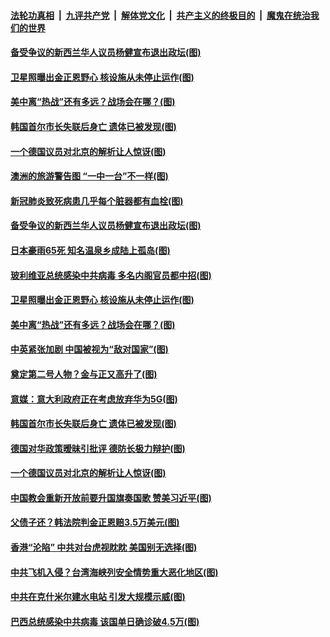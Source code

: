 

####  [法轮功真相](../../../../basic/blob/master/README.md?t=07110802) &nbsp;|&nbsp; [九评共产党](../../../../9ping.md/blob/master/README.md?t=07110802) &nbsp;|&nbsp; [解体党文化](../../../../jtdwh.md/blob/master/README.md?t=07110802)  &nbsp;|&nbsp; [共产主义的终极目的](../../../../gczydzjmd.md/blob/master/README.md?t=07110802) &nbsp;|&nbsp; [魔鬼在统治我们的世界](../../../../mgztzwmdsj.md/blob/master/README.md?t=07110802) 

#### [备受争议的新西兰华人议员杨健宣布退出政坛(图)](../pages/p9/939271.md?t=07110802) 


#### [卫星照曝出金正恩野心 核设施从未停止运作(图)](../pages/p9/939154.md?t=07110802) 

#### [美中离“热战”还有多远？战场会在哪？(图)](../pages/p9/939226.md?t=07110802) 

#### [韩国首尔市长失联后身亡 遗体已被发现(图)](../pages/p9/939157.md?t=07110802) 

#### [一个德国议员对北京的解析让人惊讶(图)](../pages/p9/939075.md?t=07110802) 

#### [澳洲的旅游警告图 “一中一台”不一样(图)](../pages/p9/939291.md?t=07110802) 

#### [新冠肺炎致死病患几乎每个脏器都有血栓(图)](../pages/p9/939331.md?t=07110802) 

#### [备受争议的新西兰华人议员杨健宣布退出政坛(图)](../pages/p9/939271.md?t=07110802) 

#### [日本豪雨65死 知名温泉乡成陆上孤岛(图)](../pages/p9/939260.md?t=07110802) 

#### [玻利维亚总统感染中共病毒 多名内阁官员都中招(图)](../pages/p9/939229.md?t=07110802) 


#### [卫星照曝出金正恩野心 核设施从未停止运作(图)](../pages/p9/939154.md?t=07110802) 

#### [美中离“热战”还有多远？战场会在哪？(图)](../pages/p9/939226.md?t=07110802) 

#### [中英紧张加剧 中国被视为“敌对国家”(图)](../pages/p9/939224.md?t=07110802) 

#### [奠定第二号人物？金与正又高升了(图)](../pages/p9/939161.md?t=07110802) 

#### [意媒：意大利政府正在考虑放弃华为5G(图)](../pages/p9/939159.md?t=07110802) 

#### [韩国首尔市长失联后身亡 遗体已被发现(图)](../pages/p9/939157.md?t=07110802) 

#### [德国对华政策暧昧引批评 德防长极力辩护(图)](../pages/p9/939156.md?t=07110802) 

#### [一个德国议员对北京的解析让人惊讶(图)](../pages/p9/939075.md?t=07110802) 

#### [中国教会重新开放前要升国旗奏国歌 赞美习近平(图)](../pages/p9/939106.md?t=07110802) 

#### [父债子还？韩法院判金正恩赔3.5万美元(图)](../pages/p9/939064.md?t=07110802) 

#### [香港“沦陷” 中共对台虎视眈眈 美国别无选择(图)](../pages/p9/939008.md?t=07110802) 

#### [中共飞机入侵？台湾海峡列安全情势重大恶化地区(图)](../pages/p9/939057.md?t=07110802) 

#### [中共在克什米尔建水电站 引发大规模示威(图)](../pages/p9/938978.md?t=07110802) 

#### [巴西总统感染中共病毒 该国单日确诊破4.5万(图)](../pages/p9/939022.md?t=07110802) 

